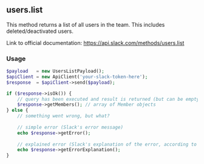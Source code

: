 ## users.list

This method returns a list of all users in the team. This includes deleted/deactivated users.

Link to official documentation: https://api.slack.com/methods/users.list


### Usage

```php
$payload   = new UsersListPayload();
$apiClient = new ApiClient('your-slack-token-here');
$response  = $apiClient->send($payload);

if ($response->isOk()) {
    // query has been executed and result is returned (but can be empty)
    $response->getMembers(); // array of Member objects
} else {
    // something went wrong, but what?
    
    // simple error (Slack's error message)
    echo $response->getError();
    
    // explained error (Slack's explanation of the error, according to the documentation)
    echo $response->getErrorExplanation();
}
```
